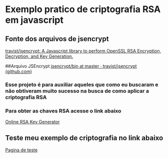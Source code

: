 # Exemplo pratico de criptografia RSA em javascript

## Fonte dos arquivos de jsencrypt
[travist/jsencrypt: A Javascript library to perform OpenSSL RSA Encryption, Decryption, and Key Generation.](https://github.com/travist/jsencrypt)

##Arquivo JSEncrypt
[jsencrypt/bin at master · travist/jsencrypt (github.com)](https://github.com/travist/jsencrypt/tree/master/bin)

### Esse projeto é para auxiliar aqueles que como eu buscaram e não obtiveram muito sucesso na busca de como aplicar a criptografia RSA

### Para obter as chaves RSA acesse o link abaixo
[Online RSA Key Generator](https://github.com/travist/jsencrypt) 

## Teste meu exemplo de criptografia no link abaixo
[Pagina de teste](https://gifted-sinoussi-c06c43.netlify.app/)
